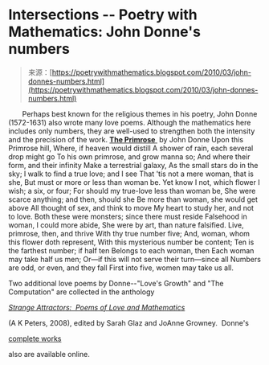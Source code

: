 <!--yml
category: 未分类
date: 2024-05-27 14:43:12
-->

# Intersections -- Poetry with Mathematics: John Donne's numbers

> 来源：[https://poetrywithmathematics.blogspot.com/2010/03/john-donnes-numbers.html](https://poetrywithmathematics.blogspot.com/2010/03/john-donnes-numbers.html)

       Perhaps best known for the religious themes in his poetry, John Donne (1572-1631) also wrote many love poems. Although the mathematics here includes only numbers, they are well-used to strengthen both the intensity and the precision of the work. [**The Primrose** ](http://www.online-literature.com/donne) by John Donne Upon this Primrose hill, Where, if heaven would distill A shower of rain, each several drop might go To his own primrose, and grow manna so; And where their form, and their infinity Make a terrestrial galaxy, As the small stars do in the sky; I walk to find a true love; and I see That 'tis not a mere woman, that is she, But must or more or less than woman be. Yet know I not, which flower I wish; a six, or four; For should my true-love less than woman be, She were scarce anything; and then, should she Be more than woman, she would get above All thought of sex, and think to move My heart to study her, and not to love. Both these were monsters; since there must reside Falsehood in woman, I could more abide, She were by art, than nature falsified. Live, primrose, then, and thrive With thy true number five; And, woman, whom this flower doth represent, With this mysterious number be content; Ten is the farthest number; if half ten Belongs to each woman, then Each woman may take half us men; Or—if this will not serve their turn—since all Numbers are odd, or even, and they fall First into five, women may take us all.

Two additional love poems by Donne--"Love's Growth" and "The Computation" are collected in the anthology

[*Strange Attractors:  Poems of Love and Mathematics*](http://books.google.com/books?id=aLw8v4fcRqoC&printsec=frontcover&dq=strange+attractors+poems+of+love+and+mathematics&source=bl&ots=N5rw6xcwgn&sig=MNzPNfl9ajLqpw5r1E6SOhGsFwk&hl=en&ei=86y4TIO-GMX_lgeZ-O37DQ&sa=X&oi=book_result&ct=result&resnum=5&ved=0CCgQ6AEwBA#v=onepage&q&f=false)

(A K Peters, 2008), edited by Sarah Glaz and JoAnne Growney.  Donne's

[complete works](http://www.online-literature.com/donne/)

also are available online.